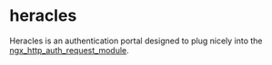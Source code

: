 # heracles

Heracles is an authentication portal designed to plug nicely into the [ngx_http_auth_request_module](https://nginx.org/en/docs/http/ngx_http_auth_request_module.html).

